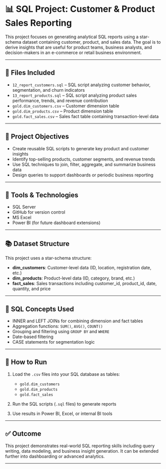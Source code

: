 # 📊 SQL Project: Customer & Product Sales Reporting

This project focuses on generating analytical SQL reports using a star-schema dataset containing customer, product, and sales data. The goal is to derive insights that are useful for product teams, business analysts, and decision-makers in an e-commerce or retail business environment.

---

## 📁 Files Included

- `12_report_customers.sql` – SQL script analyzing customer behavior, segmentation, and churn indicators  
- `13_report_products.sql` – SQL script analyzing product sales performance, trends, and revenue contribution  
- `gold.dim_customers.csv` – Customer dimension table  
- `gold.dim_products.csv` – Product dimension table  
- `gold.fact_sales.csv` – Sales fact table containing transaction-level data

---

## 🎯 Project Objectives

- Create reusable SQL scripts to generate key product and customer insights  
- Identify top-selling products, customer segments, and revenue trends  
- Use SQL techniques to join, filter, aggregate, and summarize business data  
- Design queries to support dashboards or periodic business reporting

---

## 🧰 Tools & Technologies

- SQL Server
- GitHub for version control
- MS Excel
- Power BI (for future dashboard extensions)

---

## 📚 Dataset Structure

This project uses a star-schema structure:

- **dim_customers**: Customer-level data (ID, location, registration date, etc.)  
- **dim_products**: Product-level data (ID, category, brand, etc.)  
- **fact_sales**: Sales transactions including customer_id, product_id, date, quantity, and price

---

## 🧠 SQL Concepts Used

- INNER and LEFT JOINs for combining dimension and fact tables  
- Aggregation functions: `SUM()`, `AVG()`, `COUNT()`  
- Grouping and filtering using `GROUP BY` and `WHERE`  
- Date-based filtering  
- CASE statements for segmentation logic

---

## 📌 How to Run

1. Load the `.csv` files into your SQL database as tables:  
   - `gold.dim_customers`  
   - `gold.dim_products`  
   - `gold.fact_sales`

2. Run the SQL scripts (`.sql` files) to generate reports

3. Use results in Power BI, Excel, or internal BI tools

---

## ✅ Outcome

This project demonstrates real-world SQL reporting skills including query writing, data modeling, and business insight generation. It can be extended further into dashboarding or advanced analytics.

---

